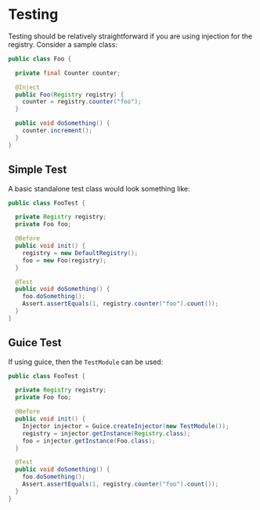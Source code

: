 # Testing

Testing should be relatively straightforward if you are using injection for the registry. Consider a sample class:

```java
public class Foo {

  private final Counter counter;

  @Inject
  public Foo(Registry registry) {
    counter = registry.counter("foo");
  }

  public void doSomething() {
    counter.increment();
  }
}
```

## Simple Test

A basic standalone test class would look something like:

```java
public class FooTest {

  private Registry registry;
  private Foo foo;

  @Before
  public void init() {
    registry = new DefaultRegistry();
    foo = new Foo(registry);
  }

  @Test
  public void doSomething() {
    foo.doSomething();
    Assert.assertEquals(1, registry.counter("foo").count());
  }
}
```

## Guice Test

If using guice, then the `TestModule` can be used:

```java
public class FooTest {

  private Registry registry;
  private Foo foo;

  @Before
  public void init() {
    Injector injector = Guice.createInjector(new TestModule());
    registry = injector.getInstance(Registry.class);
    foo = injector.getInstance(Foo.class);
  }

  @Test
  public void doSomething() {
    foo.doSomething();
    Assert.assertEquals(1, registry.counter("foo").count());
  }
}
```
